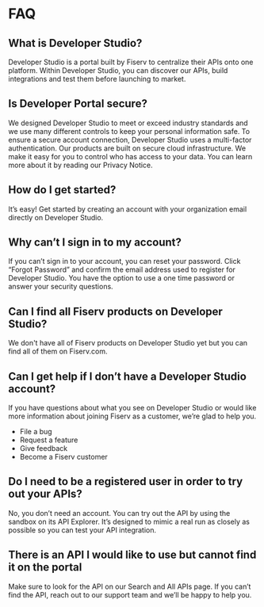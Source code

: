 # FAQ

## What is Developer Studio?

Developer Studio is a portal built by Fiserv to centralize their APIs onto one platform. Within Developer Studio, you can discover our APIs, build integrations and test them before launching to market. 

## Is Developer Portal secure?

We designed Developer Studio to meet or exceed industry standards and we use many different controls to keep your personal information safe. To ensure a secure account connection, Developer Studio uses a multi-factor authentication. Our products are built on secure cloud infrastructure. We make it easy for you to control who has access to your data. You can learn more about it by reading our Privacy Notice. 

## How do I get started?

It’s easy! Get started by creating an account with your organization email directly on Developer Studio. 

## Why can’t I sign in to my account? 

If you can’t sign in to your account, you can reset your password. Click “Forgot Password” and confirm the email address used to register for Developer Studio. You have the option to use a one time password or answer your security questions.  

## Can I find all Fiserv products on Developer Studio?

We don't have all of Fiserv products on Developer Studio yet but you can find all of them on Fiserv.com.  

## Can I get help if I don’t have a Developer Studio account?

If you have questions about what you see on Developer Studio or would like more information about joining Fiserv as a customer, we’re glad to help you. 

- File a bug 
- Request a feature 
- Give feedback 
- Become a Fiserv customer


## Do I need to be a registered user in order to try out your APIs?

No, you don’t need an account. You can try out the API by using the sandbox on its API Explorer. It’s designed to mimic a real run as closely as possible so you can test your API integration.  

## There is an API I would like to use but cannot find it on the portal

Make sure to look for the API on our Search and All APIs page. If you can’t find the API, reach out to our support team and we’ll be happy to help you. 
